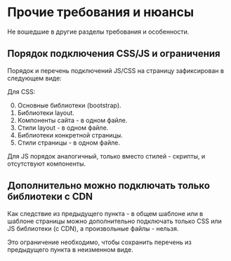 # Прочие требования и нюансы

Не вошедшие в другие разделы требования и особенности.

## Порядок подключения CSS/JS и ограничения 

Порядок и перечень подключений JS/CSS на страницу зафиксирован 
в следующем виде:

Для CSS:

0. Основные библиотеки (bootstrap).
1. Библиотеки layout.
2. Компоненты сайта - в одном файле.
3. Стили layout - в одном файле.
4. Библиотеки конкретной страницы.
5. Стили страницы - в одном файле.

Для JS порядок аналогичный, только вместо стилей - скрипты, 
и отсутствуют компоненты.

## Дополнительно можно подключать только библиотеки с CDN

Как следствие из предыдущего пункта - в общем шаблоне или
в шаблоне страницы можно дополнительно подключать только 
CSS или JS библиотеки (с CDN), а произвольные файлы - нельзя.

Это ограничение необходимо, чтобы сохранить перечень из предыдущего
пункта в неизменном виде. 
